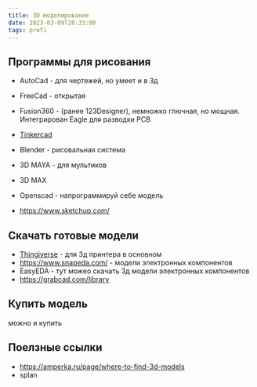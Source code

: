 ```yaml
---
title: 3D моделирование
date: 2023-03-09T20:33:00
tags: profi
---
```


## Программы для рисования
- AutoCad - для чертежей, но умеет и в 3д
- FreeCad - открытая
- Fusion360 - (ранее 123Designer), немножко глючная, но мощная. Интегрирован Eagle для разводки PCB 
- [Tinkercad](https://www.tinkercad.com/) 

- Blender - рисовальная система
- 3D MAYA - для мультиков
- 3D MAX
- Openscad - напрограммируй себе модель
- <https://www.sketchup.com/>

## Скачать готовые модели
- [Thingiverse](https://www.thingiverse.com/) - для 3д принтера в основном
- <https://www.snapeda.com/> - модели электронных компонентов
- EasyEDA - тут можео скачать 3д модели электронных компонентов
- <https://grabcad.com/library>


## Купить модель
можно и купить

## Поелзные ссылки
- <https://amperka.ru/page/where-to-find-3d-models>
- splan
